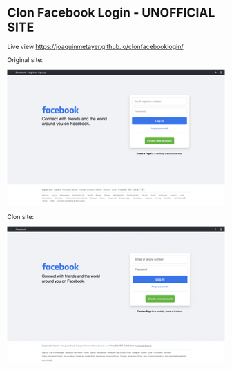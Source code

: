 # Clon Facebook Login - UNOFFICIAL SITE

Live view https://joaquinmetayer.github.io/clonfacebooklogin/

Original site:

<img src="./assets/images/original.png">

Clon site:

<img src="./assets/images/clon.png">

